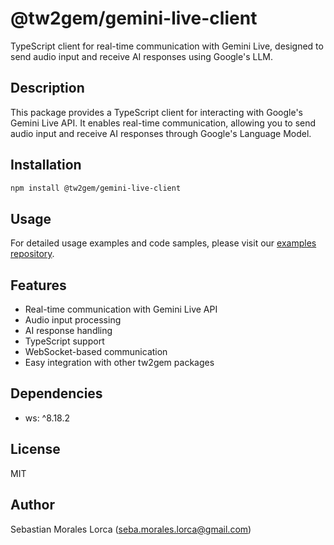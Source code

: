 # @tw2gem/gemini-live-client

TypeScript client for real-time communication with Gemini Live, designed to send audio input and receive AI responses using Google's LLM.

## Description

This package provides a TypeScript client for interacting with Google's Gemini Live API. It enables real-time communication, allowing you to send audio input and receive AI responses through Google's Language Model.

## Installation

```bash
npm install @tw2gem/gemini-live-client
```

## Usage

For detailed usage examples and code samples, please visit our [examples repository](https://github.com/TianMaster93/tw2gem/tree/master/packages/examples).

## Features

- Real-time communication with Gemini Live API
- Audio input processing
- AI response handling
- TypeScript support
- WebSocket-based communication
- Easy integration with other tw2gem packages

## Dependencies

- ws: ^8.18.2

## License

MIT

## Author

Sebastian Morales Lorca (seba.morales.lorca@gmail.com) 